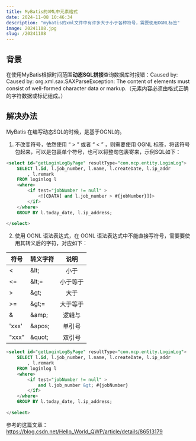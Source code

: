 ```yaml
---
title: MyBatis的XML中元素格式
date: 2024-11-08 10:46:34
description: "mybatis的xml文件中有许多大于小于各种符号，需要使用OGNL标签"
image: 20241108.jpg
slug: /20241108
---
```



## 背景

  在使用MyBatis根据时间范围**动态SQL拼接**查询数据库时报错：Caused by: Caused by: org.xml.sax.SAXParseException: The content of elements must consist of well-formed character data or markup.（元素内容必须由格式正确的字符数据或标记组成。）

## 解决办法

MyBatis 在编写动态SQL的时候，是基于OGNL的。

1. 不改变符号，依然使用 “ > ” 或者 “ < ” ，则需要使用 OGNL 标签，将该符号包起来，可以是包裹单个符号，也可以将整句包裹寄来，示例SQL如下：

```sql
<select id="getLoginLogByPage" resultType="com.mcp.entity.LoginLog">
	SELECT l.id, l.job_number, l.name, l.createDate, l.ip_addr
		, l.remark
	FROM loginlog l
	<where>
		<if test="jobNumber != null" >
			<![CDATA[ and l.job_number > #{jobNumber}]]>
		</if>
	</where>
	GROUP BY l.today_date, l.ip_address;
 
</select>
```

2. 使用 OGNL 语法表达式，在 OGNL 语法表达式中不能直接写符号，需要要使用其转义后的字符，对应如下：

| 符号  | 转义字符 |   说明   |
| ----- | -------- | :------: |
| <     | \&lt;    |   小于   |
| <=    | \&lt;=   | 小于等于 |
| >     | \&gt;    |   大于   |
| >=    | \&gt;=   | 大于等于 |
| &     | \&amp;   |  逻辑与  |
| 'xxx' | \&apos;  |  单引号  |
| "xxx" | \&quot;  |  双引号  |

```sql
<select id="getLoginLogByPage" resultType="com.mcp.entity.LoginLog">
	SELECT l.id, l.job_number, l.name, l.createDate, l.ip_addr
		, l.remark
	FROM loginlog l
	<where>
		<if test="jobNumber != null" >
			and l.job_number &gt; #{jobNumber}
		</if>
	</where>
	GROUP BY l.today_date, l.ip_address;
 
</select>
```

参考的这篇文章：https://blog.csdn.net/Hello_World_QWP/article/details/86513179
